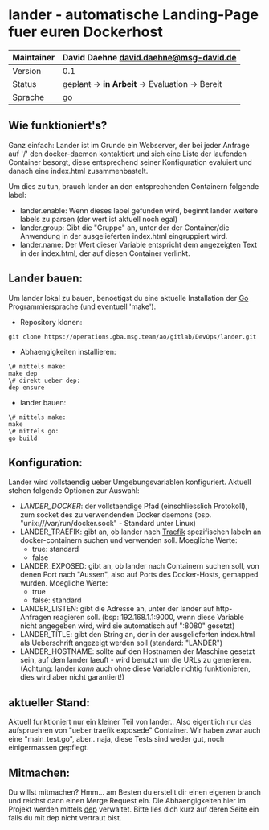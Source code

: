 # lander - automatische Landing-Page fuer euren Dockerhost

|Maintainer| David Daehne <david.daehne@msg-david.de>|
|---|---|
|Version|0.1|
|Status|~~geplant~~ -> **in Arbeit** -> Evaluation -> Bereit|
|Sprache|go|

## Wie funktioniert's?
Ganz einfach: Lander ist im Grunde ein Webserver, der bei jeder Anfrage auf '/' den docker-daemon kontaktiert und sich eine Liste der laufenden Container besorgt, 
diese entsprechend seiner Konfiguration evaluiert und danach eine index.html zusammenbastelt.

Um dies zu tun, brauch lander an den entsprechenden Containern folgende label:
- lander.enable: Wenn dieses label gefunden wird, beginnt lander weitere labels zu parsen (der wert ist aktuell noch egal)
- lander.group: Gibt die "Gruppe" an, unter der der Container/die Anwendung in der ausgelieferten index.html eingruppiert wird.
- lander.name: Der Wert dieser Variable entspricht dem angezeigten Text in der index.html, der auf diesen Container verlinkt.

## Lander bauen:
Um lander lokal zu bauen, benoetigst du eine aktuelle Installation der [Go](https://golang.org) Programmiersprache (und eventuell 'make').

- Repository klonen:
```
git clone https://operations.gba.msg.team/ao/gitlab/DevOps/lander.git
```

- Abhaengigkeiten installieren:
```
\# mittels make:
make dep
\# direkt ueber dep:
dep ensure
```

- lander bauen:
```
\# mittels make: 
make
\# mittels go:
go build
```

## Konfiguration:
Lander wird vollstaendig ueber Umgebungsvariablen konfiguriert. Aktuell stehen folgende Optionen zur Auswahl:

- *LANDER_DOCKER*: der vollstaendige Pfad (einschliesslich Protokoll), zum socket des zu verwendenden Docker daemons (bsp. "unix:///var/run/docker.sock" - Standard unter Linux)
- LANDER_TRAEFIK: gibt an, ob lander nach [Traefik](https://traefik.io/) spezifischen labeln an docker-containern suchen und verwenden soll. Moegliche Werte:
    - true: standard
    - false
- LANDER_EXPOSED: gibt an, ob lander nach Containern suchen soll, von denen Port nach "Aussen", also auf Ports des Docker-Hosts, gemapped wurden. Moegliche Werte:
    - true
    - false: standard
- LANDER_LISTEN: gibt die Adresse an, unter der lander auf http-Anfragen reagieren soll. (bsp: 192.168.1.1:9000, wenn diese Variable nicht angegeben wird, wird sie automatisch auf ":8080" gesetzt)
- LANDER_TITLE: gibt den String an, der in der ausgelieferten index.html als Ueberschrift angezeigt werden soll (standard: "LANDER")
- LANDER_HOSTNAME: sollte auf den Hostnamen der Maschine gesetzt sein, auf dem lander laeuft - wird benutzt um die URLs zu generieren. (Achtung: lander *kann* auch ohne diese Variable richtig funktionieren, dies wird aber nicht garantiert!)

## aktueller Stand:
Aktuell funktioniert nur ein kleiner Teil von lander.. Also eigentlich nur das aufspruehren von "ueber traefik exposede" Container. Wir haben zwar auch eine "main_test.go", aber.. naja, diese Tests sind weder 
gut, noch einigermassen gepflegt.

## Mitmachen:
Du willst mitmachen? Hmm... am Besten du erstellt dir einen eigenen branch und reichst dann einen Merge Request ein.
Die Abhaengigkeiten hier im Projekt werden mittels [dep](https://github.com/golang/dep) verwaltet. Bitte lies dich kurz auf deren Seite ein falls du mit dep nicht vertraut bist.
